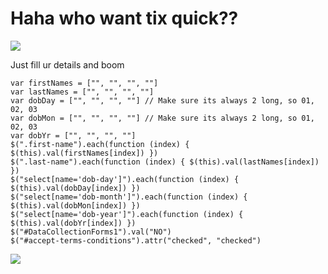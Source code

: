 # Haha who want tix quick??

![](https://dujrsrsgsd3nh.cloudfront.net/img/emoticons/52612/fastestdatboiever-1494465706@4x.gif)

Just fill ur details and boom

```JS
var firstNames = ["", "", "", ""]
var lastNames = ["", "", "", ""]
var dobDay = ["", "", "", ""] // Make sure its always 2 long, so 01, 02, 03
var dobMon = ["", "", "", ""] // Make sure its always 2 long, so 01, 02, 03
var dobYr = ["", "", "", ""]
$(".first-name").each(function (index) { $(this).val(firstNames[index]) })
$(".last-name").each(function (index) { $(this).val(lastNames[index]) })
$("select[name='dob-day']").each(function (index) { $(this).val(dobDay[index]) })
$("select[name='dob-month']").each(function (index) { $(this).val(dobMon[index]) })
$("select[name='dob-year']").each(function (index) { $(this).val(dobYr[index]) })
$("#DataCollectionForms1").val("NO")
$("#accept-terms-conditions").attr("checked", "checked")
```

![](https://dujrsrsgsd3nh.cloudfront.net/img/emoticons/52612/drakeyes-1494554856@4x.jpg)
